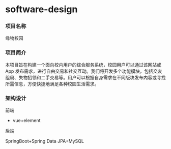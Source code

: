# software-design

### 项目名称

缘物校园

### 项目简介

本项目旨在构建一个面向校内用户的综合服务系统，校园用户可以通过该网站或 App 发布需求，进行自由交易和社交互动。我们将开发多个功能模块，包括交友组局、失物招领和二手交易等。用户可以根据自身需求在不同版块发布内容或寻找所需信息，方便快捷地满足各种校园生活需求。

### 架构设计

前端

- vue+element

后端

SpringBoot+Spring Data JPA+MySQL
